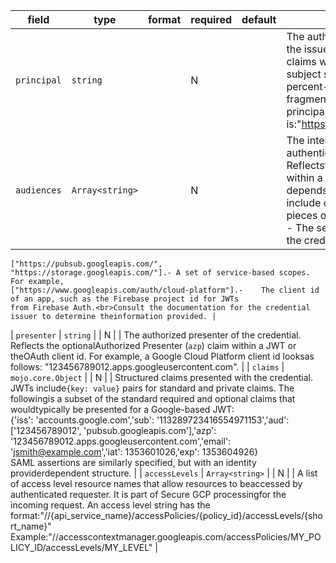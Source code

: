 | field | type | format | required | default | description |
|---|---|---|---|---|---|
| `principal` | `string` |  | N |  | The authenticated principal. Reflects the issuer (`iss`) and subject(`sub`) claims within a JWT. The issuer and subject should be `/`delimited, with `/` percent-encoded within the subject fragment. ForGoogle accounts, the principal format is:"https://accounts.google.com/{id}" |
| `audiences` | `Array<string>` |  | N |  | The intended audience(s) for this authentication information. Reflectsthe audience (`aud`) claim within a JWT. The audiencevalue(s) depends on the `issuer`, but typically include one or more ofthe following pieces of information:<br>-	The services intended to receive the credential. For example,
	["https://pubsub.googleapis.com/", "https://storage.googleapis.com/"].-	A set of service-based scopes. For example,
	["https://www.googleapis.com/auth/cloud-platform"].-	The client id of an app, such as the Firebase project id for JWTs
	from Firebase Auth.<br>Consult the documentation for the credential issuer to determine theinformation provided. |
| `presenter` | `string` |  | N |  | The authorized presenter of the credential. Reflects the optionalAuthorized Presenter (`azp`) claim within a JWT or theOAuth client id. For example, a Google Cloud Platform client id looksas follows: "123456789012.apps.googleusercontent.com". |
| `claims` | `mojo.core.Object` |  | N |  | Structured claims presented with the credential. JWTs include`{key: value}` pairs for standard and private claims. The followingis a subset of the standard required and optional claims that wouldtypically be presented for a Google-based JWT:<br>{'iss': 'accounts.google.com','sub': '113289723416554971153','aud': ['123456789012', 'pubsub.googleapis.com'],'azp': '123456789012.apps.googleusercontent.com','email': 'jsmith@example.com','iat': 1353601026,'exp': 1353604926}<br>SAML assertions are similarly specified, but with an identity providerdependent structure. |
| `accessLevels` | `Array<string>` |  | N |  | A list of access level resource names that allow resources to beaccessed by authenticated requester. It is part of Secure GCP processingfor the incoming request. An access level string has the format:"//{api_service_name}/accessPolicies/{policy_id}/accessLevels/{short_name}"<br>Example:"//accesscontextmanager.googleapis.com/accessPolicies/MY_POLICY_ID/accessLevels/MY_LEVEL" |
